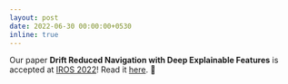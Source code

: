 ```yaml
---
layout: post
date: 2022-06-30 00:00:00+0530
inline: true
---
```


Our paper **Drift Reduced Navigation with Deep Explainable Features** is accepted at [IROS 2022](https://iros2022.org/)! Read it [here](https://arxiv.org/abs/2110.14928). :page_facing_up: